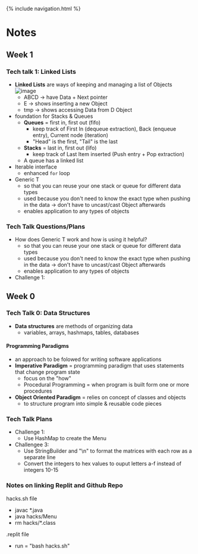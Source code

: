 {% include navigation.html %}

# Notes

## Week 1
### Tech talk 1: Linked Lists
- **Linked Lists** are ways of keeping and managing a list of Objects
![image](https://user-images.githubusercontent.com/70492417/158393952-bafa9d52-733d-4cbc-abb8-62c9947483c3.png)
     - ABCD -> have Data + Next pointer
     - E -> shows inserting a new Object
     - tmp -> shows accessing Data from D Object
- foundation for Stacks & Queues
     - **Queues** = first in, first out (fifo)
          - keep track of First In (dequeue extraction), Back (enqueue entry), Current node (iteration)
          - "Head" is the first, "Tail" is the last
     - **Stacks** = last in, first out (lifo)
          - keep track of Last Item inserted (Push entry + Pop extraction) 
     - A queue has a linked list
- Iterable interface
     - enhanced `for` loop
- Generic T
     - so that you can reuse your one stack or queue for different data types
     - used because you don't need to know the exact type when pushing in the data -> don't have to uncast/cast Object afterwards
     - enables application to any types of objects

### Tech Talk Questions/Plans
- How does Generic T work and how is using it helpful?
     - so that you can reuse your one stack or queue for different data types
     - used because you don't need to know the exact type when pushing in the data -> don't have to uncast/cast Object afterwards
     - enables application to any types of objects
- Challenge 1:

## Week 0
### Tech Talk 0: Data Structures
- **Data structures** are methods of organizing data
     - variables, arrays, hashmaps,  tables, databases
#### Programming Paradigms
- an approach to be folowed for writing software applications
- **Imperative Paradigm** = programming paradigm that uses statements that change program state
     - focus on the "how"
     - Procedural Programming = when program is built form one or more procedures
- **Object Oriented Paradigm** = relies on concept of classes and objects
     - to structure program into simple & reusable code pieces

### Tech Talk Plans
- Challenge 1:
     - Use HashMap to create the Menu
- Challengee 3:
     - Use StringBuilder and "\n" to format the matrices with each row as a separate line
     - Convert the integers to hex values to ouput letters a-f instead of integers 10-15

### Notes on linking Replit and Github Repo
hacks.sh file
- javac *.java
- java hacks/Menu
- rm hacks/*.class

.replit file
- run = "bash hacks.sh"
